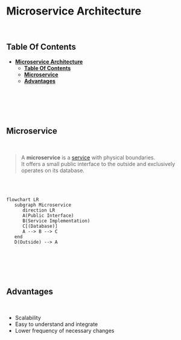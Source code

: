 # **Microservice Architecture**
<br>

## **Table Of Contents**

- [**Microservice Architecture**](#microservice-architecture)
  - [**Table Of Contents**](#table-of-contents)
  - [**Microservice**](#microservice)
  - [**Advantages**](#advantages)

<br>
<br>
<br>
<br>

## **Microservice**
<br>

> A **microservice** is a [service](../../../glossary.md#service) with physical boundaries.  
> It offers a small public interface to the outside and exclusively operates on its database.

<br>
<br>

```mermaid
flowchart LR
   subgraph Microservice
      direction LR
      A(Public Interface)
      B(Service Implementation)
      C[(Database)]
      A --> B --> C
   end
   D(Outside) --> A
```

<br>
<br>
<br>
<br>

## **Advantages**
<br>

- Scalability
- Easy to understand and integrate
- Lower frequency of necessary changes
